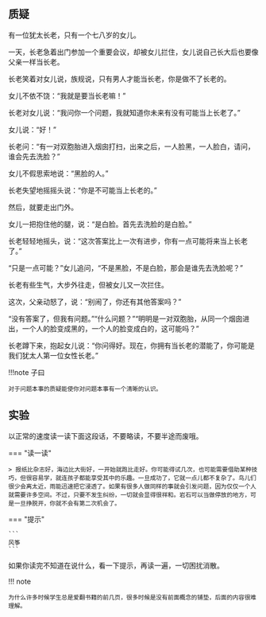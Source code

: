 ## 质疑
有一位犹太长老，只有一个七八岁的女儿。

一天，长老急着出门参加一个重要会议，却被女儿拦住，女儿说自己长大后也要像父亲一样当长老。

长老笑着对女儿说，族规说，只有男人才能当长老，你是做不了长老的。

女儿不依不饶：“我就是要当长老嘛！”

长老对女儿说：“我问你一个问题，我就知道你未来有没有可能当上长老了。”

女儿说：“好！”

长老问：“有一对双胞胎进入烟囱打扫，出来之后，一人脸黑，一人脸白，请问，谁会先去洗脸？”

女儿不假思索地说：“黑脸的人。”

长老失望地摇摇头说：“你是不可能当上长老的。”

然后，就要走出门外。

女儿一把抱住他的腿，说：“是白脸。首先去洗脸的是白脸。”

长老轻轻地摇头，说：“这次答案比上一次有进步，你有一点可能将来当上长老了。”

“只是一点可能？”女儿追问，“不是黑脸，不是白脸，那会是谁先去洗脸呢？”

长老有些生气，大步外往走，但被女儿又一次拦住。

这次，父亲动怒了，说：“别闹了，你还有其他答案吗？”

“没有答案了，但我有问题。”“什么问题？”“明明是一对双胞胎，从同一个烟囱进出，一个人的脸变成黑的，一个人的脸变成白的，这可能吗？”

长老蹲下来，抱起女儿说：“你问得好。现在，你拥有当长老的潜能了，你可能是我们犹太人第一位女性长老。”

!!!note 子曰

    对于问题本事的质疑能使你对问题本事有一个清晰的认识。


## 实验

以正常的速度读一读下面这段话，不要略读，不要半途而废哦。

=== "读一读"

    > 报纸比杂志好，海边比大街好，一开始就跑比走好。你可能得试几次，也可能需要借助某种技巧，但很容易学，就连孩子都能享受其中的乐趣。一旦成功了，它就一点儿都不复杂了。鸟儿们很少会离太近，雨能迅速把它浸透了。如果有很多人做同样的事就会引发问题，因为仅仅一个人就需要许多空间。不过，只要不发生纠纷，一切就会显得很祥和。岩石可以当做停放的地方，可是一旦挣脱开，你就不会有第二次机会了。

=== "提示"

    ```
    风筝
    ```

如果你读完不知道在说什么，看一下提示，再读一遍，一切困扰消散。

!!! note

    为什么许多时候学生总是爱翻书籍的前几页，很多时候是没有前面概念的铺垫，后面的内容很难理解。
